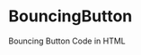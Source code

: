 # BouncingButton
Bouncing Button Code in HTML
<!DOCTYPE html>
<html>
<head>
	<title>Bouncing Button</title>
	<link href="https://fonts.googleapis.com/css?family=Montserrat:400,700" rel="stylesheet">
	<style>
		/* Button styles */
		.button {
			display: inline-block;
			padding: 15px 24px;
			background-color: #eccbd6;
			color: #55003e;
			border-radius: 24px;
          	border: 2px solid #55003e;
			text-decoration: none;
			font-size: 24px;
			font-weight: bold;
			font-family: 'Montserrat', sans-serif;
			text-align: center;
			cursor: pointer;
			animation: bounce 2s infinite;
		}

		/* Bounce animation */
		@keyframes bounce {
			0% {
				transform: translateY(0);
			}
			50% {
				transform: translateY(-10px);
			}
			100% {
				transform: translateY(0);
			}
		}

		/* Hover styles */
		.button:hover {
			background-color: #55003e;
			color: #EBE5d6;
          	border-color: #55003e;
		}
	</style>
</head>
<body>
	<a href="https://www.brynncreates.com/resume" target="_blank" class="button">SHOW ME THE RESUME →</a>
</body>
</html>
